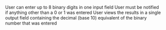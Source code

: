 User can enter up to 8 binary digits in one input field
User must be notified if anything other than a 0 or 1 was entered
User views the results in a single output field containing the decimal (base 10) equivalent of the binary number that was entered
